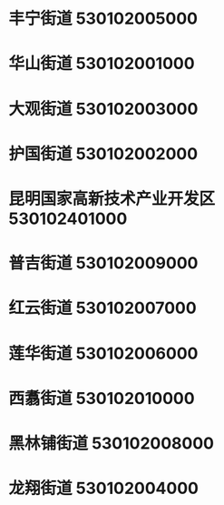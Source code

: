 # 丰宁街道 530102005000
# 华山街道 530102001000
# 大观街道 530102003000
# 护国街道 530102002000
# 昆明国家高新技术产业开发区 530102401000
# 普吉街道 530102009000
# 红云街道 530102007000
# 莲华街道 530102006000
# 西翥街道 530102010000
# 黑林铺街道 530102008000
# 龙翔街道 530102004000
